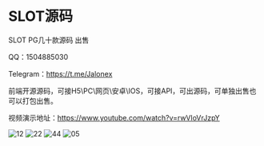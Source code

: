 # SLOT源码

SLOT PG几十款源码 出售

QQ：1504885030

Telegram：https://t.me/Jalonex

前端开源源码，可接H5\PC\网页\安卓\IOS，可接API，可出源码，可单独出售也可以打包出售。

视频演示地址：https://www.youtube.com/watch?v=rwVloVrJzpY

![12](https://github.com/user-attachments/assets/b3effa42-2b64-4868-b8c0-f636b4ae6664)
![22](https://github.com/user-attachments/assets/c22d0453-59cc-4f04-b489-4c7ca6557caf)
![44](https://github.com/user-attachments/assets/fd1aa5e9-b576-4307-a0a6-6e9591615bc0)
![05](https://github.com/user-attachments/assets/73d4edc6-fad4-4cfa-97a8-2156f88e13b9)
